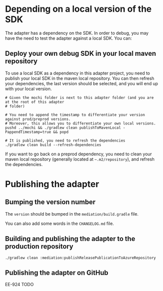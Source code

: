 # Depending on a local version of the SDK

The adapter has a dependency on the SDK. In order to debug, you may have the need to test the
adapter against a local SDK. You can:

## Deploy your own debug SDK in your local maven repository

To use a local SDK as a dependency in this adapter project, you need to publish your local SDK in
the maven local repository. You can then refresh your dependencies, the last version should be
selected, and you will end up with your local version.

```shell script
# Given the mochi folder is next to this adapter folder (and you are at the root of this adapter
# folder)

# You need to append the timestamp to differentiate your version against prod/preprod versions.
# Moreover, this allows you to differentiate your own local versions.
pushd ../mochi && ./gradlew clean publishToMavenLocal -PappendTimestamp=true && popd

# It is published, you need to refresh the dependencies
./gradlew clean build --refresh-dependencies
```

If you want to go back on a preprod dependency, you need to clean your maven local repository
(generally located at `~.m2/repository`), and refresh the dependencies.

# Publishing the adapter

## Bumping the version number

The `version` should be bumped in the `mediation/build.gradle` file.

You can also add some words in the `CHANGELOG.md` file.

## Building and publishing the adapter to the production repository

```shell script
./gradlew clean :mediation:publishReleasePublicationToAzureRepository
```

## Publishing the adapter on GitHub

EE-924 TODO